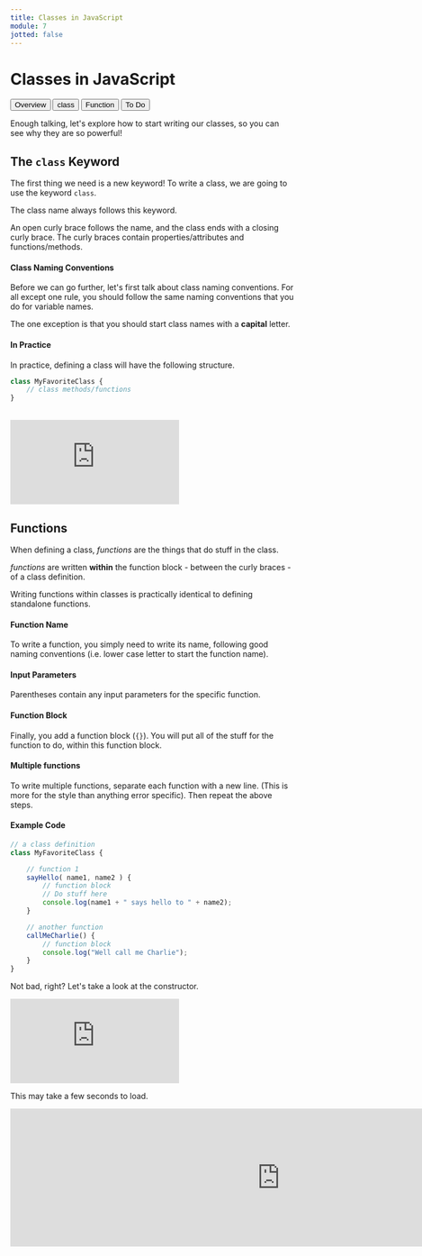 ```yaml
---
title: Classes in JavaScript
module: 7
jotted: false
---
```


# Classes in JavaScript
<div class="tab">
  <button class="tablinks active" onclick="openTab(event, 'Overview')">Overview</button>
  <button class="tablinks" onclick="openTab(event, 'class')">class</button>
  <button class="tablinks" onclick="openTab(event, 'functions')">Function</button>
  <button class="tablinks" onclick="openTab(event, 'todo')">To Do</button>
</div>
<div id="Overview" class="tabcontent" style="display:block">
<div class="tabhtml" markdown="1">

Enough talking, let's explore how to start writing our classes, so you can see why they are so powerful!
</div>
</div>

<div id="class" class="tabcontent">
<div class="tabhtml" markdown="1">

## The `class` Keyword

The first thing we need is a new keyword! To write a class, we are going to use the keyword `class`.

The class name always follows this keyword.

An open curly brace follows the name, and the class ends with a closing curly brace.  The curly braces contain properties/attributes and functions/methods.

#### Class Naming Conventions

Before we can go further, let's first talk about class naming conventions. For all except one rule, you should follow the same naming conventions that you do for variable names.

The one exception is that you should start class names with a **capital** letter.

#### In Practice

In practice, defining a class will have the following structure.

```js
class MyFavoriteClass {
    // class methods/functions
}
```
<br/>

<div class="embed-responsive embed-responsive-16by9"><iframe class="embed-responsive-item" src="https://www.youtube.com/embed/IXiYpXsUqA4" frameborder="0" allowfullscreen></iframe></div>

</div>
</div>

<div id="functions" class="tabcontent">
<div class="tabhtml" markdown="1">

## Functions

When defining a class, _functions_ are the things that do stuff in the class.

_functions_ are written **within** the function block - between the curly braces - of a class definition.

Writing functions within classes is practically identical to defining standalone functions.

#### Function Name

To write a function, you simply need to write its name, following good naming conventions (i.e. lower case letter to start the function name).

#### Input Parameters

Parentheses contain any input parameters for the specific function.

#### Function Block

Finally, you add a function block (`{}`). You will put all of the stuff for the function to do, within this function block.

#### Multiple functions

To write multiple functions, separate each function with a new line. (This is more for the style than anything error specific). Then repeat the above steps.

#### Example Code

```js
// a class definition
class MyFavoriteClass {

    // function 1
    sayHello( name1, name2 ) {
        // function block
        // Do stuff here
        console.log(name1 + " says hello to " + name2);
    }

    // another function
    callMeCharlie() {
        // function block
        console.log("Well call me Charlie");
    }
}
```

Not bad, right? Let's take a look at the constructor.

<div class="embed-responsive embed-responsive-16by9"><iframe class="embed-responsive-item" src="https://www.youtube.com/embed/geQqadMdPWw" frameborder="0" allowfullscreen></iframe></div>

</div>
</div>

<div id="todo" class="tabcontent">
<div class="tabhtml" markdown="1">

This may take a few seconds to load.

<iframe src="https://umontanamediaarts.com/MART441/wp-admin/admin-ajax.php?action=h5p_embed&id=5" width="958" height="245" frameborder="0" allowfullscreen="allowfullscreen"></iframe><script src="https://umontanamediaarts.com/MART441/wp-content/plugins/h5p/h5p-php-library/js/h5p-resizer.js" charset="UTF-8"></script>

</div>
</div>

